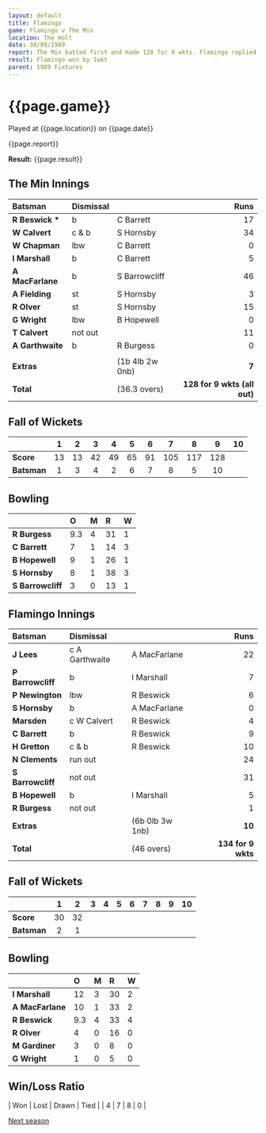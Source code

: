 ```yaml
---
layout: default
title: Flamingo
game: Flamingo v The Min
location: The Holt
date: 30/09/1989
report: The Min batted first and made 128 for 9 wkts. Flamingo replied with 134 for 9 wkts
result: Flamingo won by 1wkt
parent: 1989 Fixtures
---
```


# {{page.game}}

Played at {{page.location}} on {{page.date}}

{{page.report}}

**Result:** {{page.result}}

## The Min Innings

| Batsman | Dismissal |  | Runs |
|:---|:---|---|---:|
| **R Beswick &#42;** | b | C Barrett | 17 | 
| **W Calvert** | c & b | S Hornsby | 34 | 
| **W Chapman** | lbw | C Barrett | 0 | 
| **I Marshall** | b | C Barrett | 5 | 
| **A MacFarlane** | b | S Barrowcliff | 46 | 
| **A Fielding** | st | S Hornsby | 3 | 
| **R Olver** | st | S Hornsby | 15 | 
| **G Wright** | lbw | B Hopewell | 0 | 
| **T Calvert** | not out |  | 11 | 
| **A  Garthwaite** | b | R Burgess | 0 | 
|  |  |  |  | 
| **Extras** | | (1b 4lb 2w 0nb) | **7** | 
| **Total** | | (36.3 overs) | ****128 for 9 wkts (all out)**** | 

## Fall of Wickets

| | 1 | 2 | 3 | 4 | 5 | 6 | 7 | 8 | 9 | 10 |
|---|:---:|:---:|:---:|:---:|:---:|:---:|:---:|:---:|:---:|:---:|
| **Score** | 13 | 13 | 42 | 49 | 65 | 91 | 105 | 117 | 128 |  | 
| **Batsman** | 1 | 3 | 4 | 2 | 6 | 7 | 8 | 5 | 10 |  | 

## Bowling

| | O | M | R | W |
|---|:---|:---|:---|:---|
| **R Burgess** | 9.3 | 4 | 31 | 1 | 
| **C Barrett** | 7 | 1 | 14 | 3 | 
| **B Hopewell** | 9 | 1 | 26 | 1 | 
| **S Hornsby** | 8 | 1 | 38 | 3 | 
| **S Barrowcliff** | 3 | 0 | 13 | 1 |

## Flamingo Innings

| Batsman | Dismissal |  | Runs |
|:---|:---|---|---:|
| **J Lees** | c A Garthwaite | A MacFarlane | 22 | 
| **P Barrowcliff** | b | I Marshall | 7 | 
| **P Newington** | lbw | R Beswick | 6 | 
| **S Hornsby** | b | A MacFarlane | 0 | 
| **Marsden** | c W Calvert | R Beswick | 4 | 
| **C Barrett** | b | R Beswick | 9 |
| **H Gretton** | c & b | R Beswick | 10 | 
| **N Clements** | run out |  | 24 |
| **S Barrowcliff** | not out |  | 31 | 
| **B Hopewell** | b | I Marshall | 5 | 
| **R Burgess** | not out |  | 1 |
| **Extras** | | (6b 0lb 3w 1nb) | **10** | 
| **Total** | | (46 overs) | ****134 for 9 wkts**** | 

## Fall of Wickets

| | 1 | 2 | 3 | 4 | 5 | 6 | 7 | 8 | 9 | 10 |
|---|:---:|:---:|:---:|:---:|:---:|:---:|:---:|:---:|:---:|:---:|
| **Score** | 30 | 32 |  |  |  |  |  |  |  |  |
| **Batsman** | 2 | 1 |  |  |  |  |  |  |  |  |

## Bowling

| | O | M | R | W |
|---|:---|:---|:---|:---|
| **I Marshall** | 12 | 3 | 30 | 2 | 
| **A MacFarlane** | 10 | 1 | 33 | 2 | 
| **R Beswick** | 9.3 | 4 | 33 | 4 | 
| **R Olver** | 4 | 0 | 16 | 0 | 
| **M Gardiner** | 3 | 0 | 8 | 0 |
| **G Wright** | 1 | 0 | 5 | 0 |

## Win/Loss Ratio

| Won | Lost | Drawn | Tied |
| 4 | 7 | 8 | 0 |

[Next season](../1990)